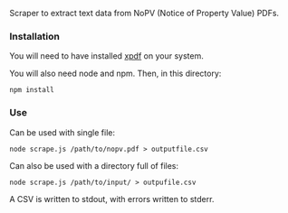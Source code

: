 Scraper to extract text data from NoPV (Notice of Property Value) PDFs.

### Installation

You will need to have installed [xpdf][] on your system.

  [xpdf]: http://www.foolabs.com/xpdf/download.html

You will also need node and npm.  Then, in this directory:

    npm install

### Use

Can be used with single file:

    node scrape.js /path/to/nopv.pdf > outputfile.csv

Can also be used with a directory full of files:

    node scrape.js /path/to/input/ > outpufile.csv

A CSV is written to stdout, with errors written to stderr.

